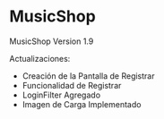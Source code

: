 # MusicShop
MusicShop Version 1.9

Actualizaciones:
- Creación de la Pantalla de Registrar
- Funcionalidad de Registrar
- LoginFilter Agregado
- Imagen de Carga Implementado
